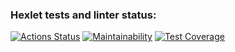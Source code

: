 ### Hexlet tests and linter status:
[![Actions Status](https://github.com/Soulfull/frontend-project-lvl2/workflows/hexlet-check/badge.svg)](https://github.com/Soulfull/frontend-project-lvl2/actions)
[![Maintainability](https://api.codeclimate.com/v1/badges/b7104134bf24c2ef8cba/maintainability)](https://codeclimate.com/github/Soulfull/frontend-project-lvl2/maintainability)
[![Test Coverage](https://api.codeclimate.com/v1/badges/b7104134bf24c2ef8cba/test_coverage)](https://codeclimate.com/github/Soulfull/frontend-project-lvl2/test_coverage)